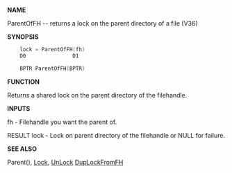 
**NAME**

ParentOfFH -- returns a lock on the parent directory of a file (V36)

**SYNOPSIS**

```c
    lock = ParentOfFH(fh)
    D0               D1

    BPTR ParentOfFH(BPTR)

```
**FUNCTION**

Returns a shared lock on the parent directory of the filehandle.

**INPUTS**

fh   - Filehandle you want the parent of.

RESULT
lock - Lock on parent directory of the filehandle or NULL for failure.

**SEE ALSO**

Parent(), [Lock](Lock.md), [UnLock](UnLock.md) [DupLockFromFH](DupLockFromFH.md)
